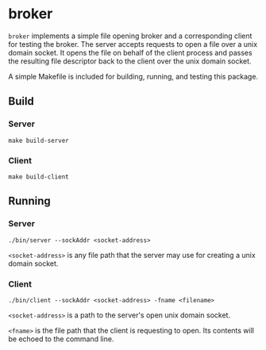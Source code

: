 # broker

`broker` implements a simple file opening broker and a corresponding client for testing the broker. 
The server accepts requests to open a file over a unix domain socket.
It opens the file on behalf of the client process and passes the resulting file descriptor back to the client over the unix domain socket.

A simple Makefile is included for building, running, and testing this package.

## Build

### Server

`make build-server`

### Client

`make build-client`

## Running 

### Server
`./bin/server --sockAddr <socket-address>`

`<socket-address>` is any file path that the server may use for creating a unix domain socket.

### Client

`./bin/client --sockAddr <socket-address> -fname <filename>`

`<socket-address>` is a path to the server's open unix domain socket.

`<fname>` is the file path that the client is requesting to open. 
Its contents will be echoed to the command line.

